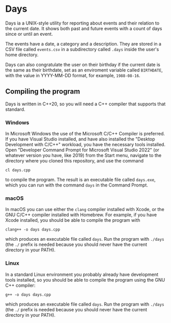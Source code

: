 # Days

Days ia a UNIX-style utility for reporting about events and their relation to the current date.
It shows both past and future events with a count of days since or until an event.

The events have a date, a category and a description. They are stored in a CSV file called `events.csv`
in a subdirectory called `.days` inside the user's home directory.

Days can also congratulate the user on their birthday if the current date is the same as their
birthdate, set as an enviroment variable called `BIRTHDATE`, with the value in YYYY-MM-DD format,
for example, `1988-08-16`.

## Compiling the program

Days is written in C++20, so you will need a C++ compiler that supports that standard.

### Windows

In Microsoft Windows the use of the Microsoft C/C++ Compiler is preferred. If you have Visual Studio
installed, and have also installed the "Desktop Development with C/C++" workload, you have the
necessary tools installed. Open "Developer Command Prompt for Microsoft Visual Studio 2022" (or whatever
version you have, like 2019) from the Start menu, navigate to the directory where you cloned this repository,
and use the command

    cl days.cpp

to compile the program. The result is an executable file called `days.exe`, which you can run with
the command `days` in the Command Prompt.

### macOS

In macOS you can use either the `clang` compiler installed with Xcode, or the GNU C/C++ compiler installed
with Homebrew. For example, if you have Xcode installed, you should be able to compile the program with

    clang++ -o days days.cpp

which produces an executable file called `days`. Run the program with `./days` (the `./` prefix is needed
because you should never have the current directory in your PATH).

### Linux

In a standard Linux environment you probably already have development tools installed, so you should
be able to compile the program using the GNU C++ compiler:

    g++ -o days days.cpp

which produces an executable file called `days`. Run the program with `./days` (the `./` prefix is needed
because you should never have the current directory in your PATH).
